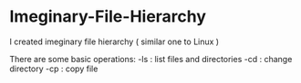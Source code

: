 # Imeginary-File-Hierarchy


I created imeginary file hierarchy ( similar one to Linux )

There are some basic operations:
    -ls   : list files and directories
    -cd   : change directory
    -cp   : copy file
